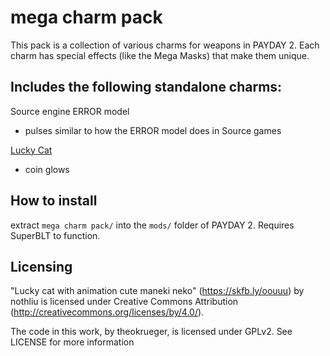 # mega charm pack
This pack is a collection of various charms for weapons in PAYDAY 2. Each charm has special effects (like the Mega Masks) that make them unique.

## Includes the following standalone charms:
Source engine ERROR model
  * pulses similar to how the ERROR model does in Source games

[Lucky Cat](https://skfb.ly/oouuu)
  * coin glows

## How to install
extract `mega charm pack/` into the `mods/` folder of PAYDAY 2.
Requires SuperBLT to function.


## Licensing
"Lucky cat with animation cute maneki neko" (https://skfb.ly/oouuu) by nothliu is licensed under Creative Commons Attribution (http://creativecommons.org/licenses/by/4.0/).

The code in this work, by theokrueger, is licensed under GPLv2. See LICENSE for more information
